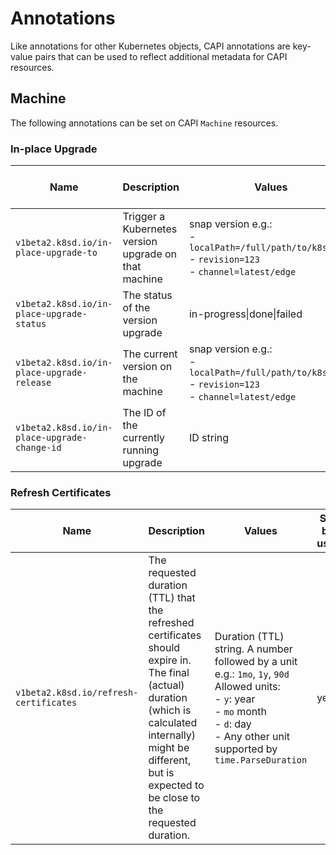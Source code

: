 # Annotations

Like annotations for other Kubernetes objects, CAPI annotations are key-value
pairs that can be used to reflect additional metadata for CAPI resources.

## Machine

The following annotations can be set on CAPI `Machine` resources.

### In-place Upgrade

| Name                                          | Description                                          | Values                       | Set by user |
|-----------------------------------------------|------------------------------------------------------|------------------------------|-------------|
| `v1beta2.k8sd.io/in-place-upgrade-to`         | Trigger a Kubernetes version upgrade on that machine | snap version e.g.:<br>- `localPath=/full/path/to/k8s.snap`<br>- `revision=123`<br>- `channel=latest/edge` | yes |
| `v1beta2.k8sd.io/in-place-upgrade-status`     | The status of the version upgrade                    | in-progress\|done\|failed    | no          |
| `v1beta2.k8sd.io/in-place-upgrade-release`    | The current version on the machine                   | snap version e.g.:<br>- `localPath=/full/path/to/k8s.snap`<br>- `revision=123`<br>- `channel=latest/edge` | no |
| `v1beta2.k8sd.io/in-place-upgrade-change-id`  | The ID of the currently running upgrade              | ID string                    | no          |

### Refresh Certificates

| Name                                          | Description                                          | Values                       | Set by user |
|-----------------------------------------------|------------------------------------------------------|------------------------------|-------------|
| `v1beta2.k8sd.io/refresh-certificates` | The requested duration (TTL) that the refreshed certificates should expire in. The final (actual) duration (which is calculated internally) might be different, but is expected to be close to the requested duration. | Duration (TTL) string. A number followed by a unit e.g.: `1mo`, `1y`, `90d`<br>Allowed units:<br>- `y`: year<br>- `mo` month<br>- `d`: day<br>- Any other unit supported by `time.ParseDuration` | yes |
